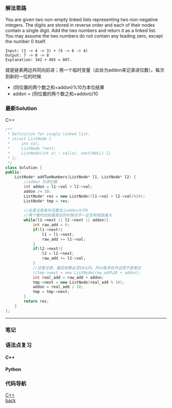 
### 解法思路
You are given two non-empty linked lists representing two non-negative integers. The digits are stored in reverse order and each of their nodes contain a single digit. Add the two numbers and return it as a linked list.<br/>You may assume the two numbers do not contain any leading zero, except the number 0 itself.

```
Input: (2 -> 4 -> 3) + (5 -> 6 -> 4)
Output: 7 -> 0 -> 8
Explanation: 342 + 465 = 807.
```

就是链表两边共同向前进；用一个临时变量（此处为addon来记录进位数）。每次到新的一位的时候
* (同位置的两个数之和+addon)%10为本位结果
* addon = (同位置的两个数之和+addon)/10

### 最新Solution

C++
```C++
/**
 * Definition for singly-linked list.
 * struct ListNode {
 *     int val;
 *     ListNode *next;
 *     ListNode(int x) : val(x), next(NULL) {}
 * };
 */
class Solution {
public:
    ListNode* addTwoNumbers(ListNode* l1, ListNode* l2) {
        //addon 为进位数
        int addon = l1->val + l2->val;
        addon /= 10;
        ListNode* res = new ListNode((l1->val + l2->val)%10);
        ListNode* tmp = res;
        
        //这里注意条件还要加上addon大于0
        //两个数均加到最高位的时候也不一定总和就是最大
        while(l1->next || l2->next || addon){
            int raw_add = 0;
            if(l1->next){
                l1 = l1->next;
                raw_add += l1->val;
            }
            if(l2->next){
                l2 = l2->next;
                raw_add += l2->val;
            }
            //这里注意，最后结果必须10以内，所以取余在外边而不是里边
            //tmp->next = new ListNode(raw_add%10 + addon);
            int real_add = raw_add + addon;
            tmp->next = new ListNode(real_add % 10);
            addon = real_add / 10;
            tmp = tmp->next;
        }
        return res;
    }
};
```

* * *
### 笔记

### 语法点复习
#### C++

#### Python

### 代码导航
[C++](../codes-src/2_cpp.md)<br/>
[back](../README.md)
